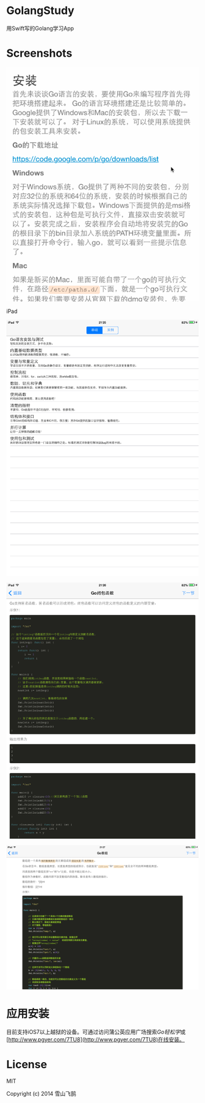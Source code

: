 GolangStudy
===========

用Swift写的Golang学习App

# Screenshots

![Screenshots/golang.gif](Screenshots/golang.gif)

iPad

![Screenshots/27D2524682F39141366C816BF4E6D9F3.png](Screenshots/27D2524682F39141366C816BF4E6D9F3.png)

![Screenshots/92A390D999D952485BE806130899F09B.png](Screenshots/92A390D999D952485BE806130899F09B.png)

![Screenshots/3BA9A25E9C3A79D65C23DB5ED42BEC35.png](Screenshots/3BA9A25E9C3A79D65C23DB5ED42BEC35.png)


# 应用安装

目前支持iOS7以上越狱的设备。可通过访问蒲公英应用广场搜索*Go轻松学*或[http://www.pgyer.com/7TU8](http://www.pgyer.com/7TU8)在线安装。

# License

MIT

Copyright (c) 2014 雪山飞鹄